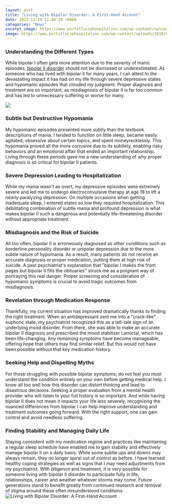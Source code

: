 ```yaml
---
layout: post
title: "Living with Bipolar Disorder: A First-Hand Account"
date: 2023-12-29 11:40:29 +0000
categories: "News"
excerpt_image: https://www.portstluciehospitalinc.com/wp-content/uploads/2019/09/shutterstock_1173604354-1.png
image: https://www.portstluciehospitalinc.com/wp-content/uploads/2019/09/shutterstock_1173604354-1.png
---
```


### Understanding the Different Types  
While bipolar I often gets more attention due to the severity of manic episodes, [bipolar II disorder](https://yt.io.vn/collection/alewine) should not be dismissed or underestimated. As someone who has lived with bipolar II for many years, I can attest to the devastating impact it has had on my life through severe depressive states and hypomanic episodes that clouded my judgment. Proper diagnosis and treatment are so important, as misdiagnosis of bipolar II is far too common and has led to unnecessary suffering or worse for many. 

![](https://www.newmilfordcounselingcenter.com/wp-content/uploads/2020/11/bigstock-bipolar-disorder-symptoms-info-273214396-e1606041318798.jpg)
### Subtle but Destructive Hypomania
My hypomanic episodes presented more subtly than the textbook descriptions of mania. I tended to function on little sleep, became easily agitated, obsessive about certain topics, and spent moneyrecklessly. This hypomania proved all the more corrosive due to its subtlety, enabling risky behaviors and an emotional affair that ended an important relationship. Living through these periods gave me a new understanding of why proper diagnosis is so critical for bipolar II patients.  
### Severe Depression Leading to Hospitalization  
While my mania wasn't as overt, my depressive episodes were extremely severe and led me to undergo electroconvulsive therapy at age 19 to lift a nearly paralyzing depression. On multiple occasions when getting inadequate sleep, I entered states so low they required hospitalization. This debilitating combination of subtle mania and profound depression is what makes bipolar II such a dangerous and potentially life-threatening disorder without appropriate treatment.
### Misdiagnosis and the Risk of Suicide
All too often, bipolar II is erroneously diagnosed as other conditions such as borderline personality disorder or unipolar depression due to the more subtle nature of hypomania. As a result, many patients do not receive an accurate diagnosis or proper medication, putting them at high risk of suicide. A past psychiatrist's explanation that "bipolar I makes the front pages but bipolar II fills the obituaries" struck me as a poignant way of portraying this real danger. Proper screening and consideration of hypomanic symptoms is crucial to avoid tragic outcomes from misdiagnosis.
### Revelation through Medication Response  
Thankfully, my current situation has improved dramatically thanks to finding the right treatment. When an antidepressant sent me into a "crack-like" euphoric state, my psychiatrist recognized this as a tell-tale sign of an underlying mood disorder. From there, she was able to make an accurate bipolar II diagnosis and prescribed the mood stabilizer Lamictal, which has been life-changing. Any remaining symptoms have become manageable, offering hope that others may find similar relief. But this would not have been possible without that key medication history.
### Seeking Help and Dispelling Myths
For those struggling with possible bipolar symptoms, do not feel you must understand the condition entirely on your own before getting medical help. I know all too well how this disorder can distort thinking and lead to disastrous decisions. Seeking a proper evaluation from a mental health provider who will listen to your full history is so important. And while having bipolar II does not mean it impacts your life less severely, recognizing the nuanced differences from bipolar I can help improve understanding and treatment outcomes going forward. With the right support, one can gain control and avoid needless suffering.
### Finding Stability and Managing Daily Life  
Staying consistent with my medication regime and practices like maintaining a regular sleep schedule have enabled me to gain stability and effectively manage bipolar II on a daily basis. While some subtle ups and downs may always remain, they no longer spiral out of control as before. I have learned healthy coping strategies as well as signs that I may need adjustments from my psychiatrist. With diligence and treatment, it is very possible for someone living with bipolar II disorder to participate fully in life, relationships, career and weather whatever storms may come. Future generations stand to benefit greatly from continued research and removal of stigma around these often misunderstood conditions.
![Living with Bipolar Disorder: A First-Hand Account](https://www.portstluciehospitalinc.com/wp-content/uploads/2019/09/shutterstock_1173604354-1.png)